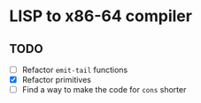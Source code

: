 # LISP to x86-64 compiler

## TODO

- [ ] Refactor `emit-tail` functions
- [x] Refactor primitives
- [ ] Find a way to make the code for `cons` shorter
